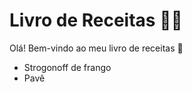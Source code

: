# Livro de Receitas :man_cook:

Olá! Bem-vindo ao meu livro de receitas :wave:

 - Strogonoff de frango
 - Pavê